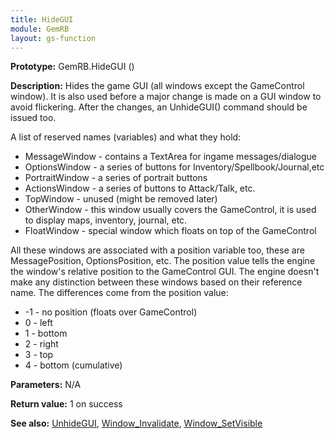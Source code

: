```yaml
---
title: HideGUI
module: GemRB
layout: gs-function
---
```


**Prototype:** GemRB.HideGUI ()

**Description:**
Hides the game GUI (all windows except the GameControl window). It is also used
 before a major change is made on a GUI window to avoid flickering. After the
 changes, an UnhideGUI() command should be issued too.

A list of reserved names (variables) and what they hold:
  * MessageWindow - contains a TextArea for ingame messages/dialogue
  * OptionsWindow - a series of buttons for Inventory/Spellbook/Journal,etc
  * PortraitWindow - a series of portrait buttons
  * ActionsWindow - a series of buttons to Attack/Talk, etc.
  * TopWindow - unused (might be removed later)
  * OtherWindow - this window usually covers the GameControl, it is used to display  maps, inventory, journal, etc.
  * FloatWindow - special window which floats on top of the GameControl

All these windows are associated with a position variable too, these are
 MessagePosition, OptionsPosition, etc.
The position value tells the engine the window's relative position to the
 GameControl GUI. The engine doesn't make any distinction between these
 windows based on their reference name. The differences come from the
position value:
  * -1 - no position (floats over GameControl)
  * 0  - left
  * 1  - bottom
  * 2  - right
  * 3  - top
  * 4  - bottom (cumulative)

**Parameters:** N/A

**Return value:** 1 on success

**See also:** [UnhideGUI](UnhideGUI.md), [Window_Invalidate](Window_Invalidate.md), [Window_SetVisible](Window_SetVisible.md)

